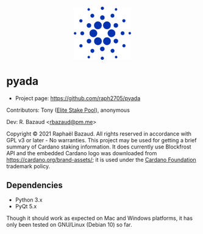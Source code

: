 
<p align="center">
  <img align="center" width="150" src="/images/cardano-ada-logo.svg" alt="Cardano ADA logo" />
</p>

# pyada

* Project page: https://github.com/raph2705/pyada

Contributors: Tony ([Elite Stake Pool](https://elitestakepool.com/)), anonymous

Dev: R. Bazaud &lt;rbazaud@pm.me&gt;

Copyright © 2021 Raphaël Bazaud. All rights reserved in accordance with GPL v3 or later - No warranties.
This project may be used for getting a brief summary of Cardano staking information. It does currently use Blockfrost API and the embedded Cardano logo was downloaded from https://cardano.org/brand-assets/; it is used under the [Cardano Foundation](https://cardanofoundation.org/) trademark policy.

Dependencies
------------

* Python 3.x
* PyQt 5.x

Though it should work as expected on Mac and Windows platforms, it has only been tested on GNU/Linux (Debian 10) so far.
